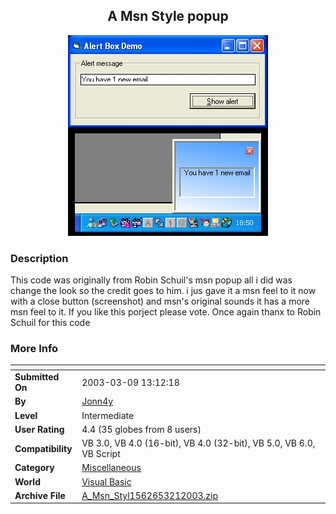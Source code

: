 ﻿<div align="center">

## A Msn Style popup

<img src="PIC2003321147105914.jpg">
</div>

### Description

This code was originally from Robin Schuil's msn popup all i did was change the look so the credit goes to him. i jus gave it a msn feel to it now with a close button (screenshot) and msn's original sounds it has a more msn feel to it. If you like this porject please vote. Once again thanx to Robin Schuil for this code
 
### More Info
 


<span>             |<span>
---                |---
**Submitted On**   |2003-03-09 13:12:18
**By**             |[Jonn4y](https://github.com/Planet-Source-Code/PSCIndex/blob/master/ByAuthor/jonn4y.md)
**Level**          |Intermediate
**User Rating**    |4.4 (35 globes from 8 users)
**Compatibility**  |VB 3\.0, VB 4\.0 \(16\-bit\), VB 4\.0 \(32\-bit\), VB 5\.0, VB 6\.0, VB Script
**Category**       |[Miscellaneous](https://github.com/Planet-Source-Code/PSCIndex/blob/master/ByCategory/miscellaneous__1-1.md)
**World**          |[Visual Basic](https://github.com/Planet-Source-Code/PSCIndex/blob/master/ByWorld/visual-basic.md)
**Archive File**   |[A\_Msn\_Styl1562653212003\.zip](https://github.com/Planet-Source-Code/jonn4y-a-msn-style-popup__1-44159/archive/master.zip)









